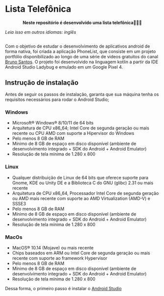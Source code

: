 # Lista Telefônica

<p align="center">
<b>Neste repositório é desenvolvido uma lista telefônica📱👩‍💻</b>
</p>

*Leia isso em outros idiomas: inglês*

##

Com o objetivo de estudar o desenvolvimento de aplicativos android de forma nativa, foi criada a aplicação PhoneList, que consiste em um projeto portfólio disponibilizado ao longo de uma série de videos gratuitos do canal [Bruno Santos](https://www.youtube.com/@brunofrs7). O projeto foi desenvolvido na linguagem kotlin a partir da IDE Android Studio Ladybug e emulado em um Google Pixel 4.

## Instrução de instalação
Antes de seguir os passos de instalação, garanta que sua máquina tenha os requisitos necessários para rodar o Android Studio;

### Windows
* Microsoft® Windows® 8/10/11 de 64 bits
* Arquitetura de CPU x86_64; Intel Core de segunda geração ou mais recente ou CPU AMD com suporte a Hipervisor do Windows
* Pelo menos 8 GB de RAM
* Mínimo de 8 GB de espaço em disco disponível (ambiente de desenvolvimento integrado + SDK do Android + Android Emulator)
* Resolução de tela mínima de 1.280 x 800

### Linux
* Qualquer distribuição de Linux de 64 bits que oferece suporte para Gnome, KDE ou Unity DE e a Biblioteca C do GNU (glibc) 2.31 ou mais recente
* Arquitetura de CPU x86_64, Processador Intel Core de segunda geração ou AMD mais recente com suporte ao AMD Virtualization (AMD-V) e SSSE3
* Pelo menos 8 GB de RAM
* Mínimo de 8 GB de espaço em disco disponível (ambiente de desenvolvimento integrado + SDK do Android + Android Emulator)
* Resolução de tela mínima de 1.280 x 800

### MacOs
* MacOS® 10.14 (Mojave) ou mais recente
* Chips baseados em ARM ou Intel Core de segunda geração ou mais recente com suporte ao framework Hypervisor
* Pelo menos 8 GB de RAM
* Mínimo de 8 GB de espaço em disco disponível (ambiente de desenvolvimento integrado + SDK do Android + Android Emulator)
* Resolução de tela mínima de 1.280 x 800

Dessa forma, o primeiro passo é instalar o [Android Studio](https://developer.android.com/studio?hl=pt-br) 
